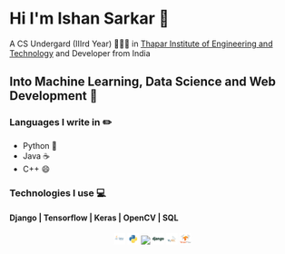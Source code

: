 # Hi I'm Ishan Sarkar :rocket:

A CS Undergard (IIIrd Year) 👨🏻‍💻 in [Thapar Institute of Engineering and Technology](https://thapar.edu) and Developer from India

## Into Machine Learning, Data Science and Web Development :robot:

### Languages I write in :pencil2:

- Python :snake:
- Java :coffee:
- C++ :smile:

### Technologies I use :computer:

#### Django | Tensorflow | Keras | OpenCV | SQL

<div align="center">
<code><img height="20" src="https://raw.githubusercontent.com/github/explore/80688e429a7d4ef2fca1e82350fe8e3517d3494d/topics/java/java.png"></code>
<code><img height="20" src="https://raw.githubusercontent.com/github/explore/master/topics/python/python.png"></code>
<code><img height="20" src="https://raw.githubusercontent.com/github/explore/master/topics/cplusplus/cplusplus.png"></code>
<code><img height="20" src="https://raw.githubusercontent.com/github/explore/master/topics/django/django.png"></code>
<code><img height="20" src="https://raw.githubusercontent.com/github/explore/master/topics/mysql/mysql.png"></code>
<code><img height="20" src="https://raw.githubusercontent.com/github/explore/master/topics/tensorflow/tensorflow.png"></code>
</div>